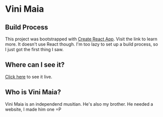 # Vini Maia

## Build Process

This project was bootstrapped with [Create React App](https://github.com/facebookincubator/create-react-app). Visit the link to learn more. It doesn't use React though. I'm too lazy to set up a build process, so I just got the first thing I saw.

## Where can I see it?

[Click here](https://vinimaia.com.br/) to see it live.

## Who is Vini Maia?

Vini Maia is an independend musitian. He's also my brother. He needed a website, I made him one =P